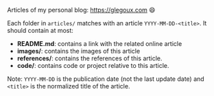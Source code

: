 Articles of my personal blog: https://glegoux.com :smile:

Each folder in `articles/` matches with an article `YYYY-MM-DD-<title>`. It should contain at most:

- **README.md**: contains a link with the related online article
- **images/**: contains the images of this article
- **references/**: contains the references of this article.
- **code/**: contains code or project relative to this article.

Note: `YYYY-MM-DD` is the publication date (not the last update date) and `<title>` is the normalized title of the article.
